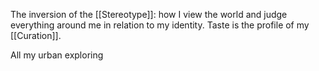 The inversion of the [[Stereotype]]: how I view the world and judge everything around me in relation to my identity. Taste is the profile of my [[Curation]].

All my urban exploring